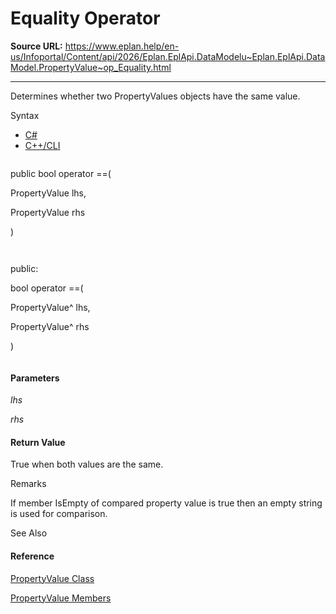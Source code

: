 # Equality Operator

**Source URL:** https://www.eplan.help/en-us/Infoportal/Content/api/2026/Eplan.EplApi.DataModelu~Eplan.EplApi.DataModel.PropertyValue~op_Equality.html

---

Determines whether two PropertyValues objects have the same value.

Syntax

- [C#](#i-syntax-CS)
- [C++/CLI](#i-syntax-CPP2005)

```
```
public bool operator ==( 
   PropertyValue lhs,
   PropertyValue rhs
)
```
```

```
```
public:
bool operator ==( 
   PropertyValue^ lhs,
   PropertyValue^ rhs
)
```
```

#### Parameters

*lhs*


*rhs*

#### Return Value

True when both values are the same.

Remarks

If member IsEmpty of compared property value is true then an empty string is used for comparison.



See Also

#### Reference

[PropertyValue Class](Eplan.EplApi.DataModelu~Eplan.EplApi.DataModel.PropertyValue.html)
  
[PropertyValue Members](Eplan.EplApi.DataModelu~Eplan.EplApi.DataModel.PropertyValue_members.html)